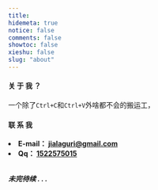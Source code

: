 ```yaml
---
title:
hidemeta: true
notice: false
comments: false
showtoc: false
xieshu: false
slug: "about"
---
```


#### 关 于 我 ？

一个除了`Ctrl+C`和`Ctrl+V`外啥都不会的搬运工，


#### 联 系 我
<b>
<li>
E-mail： <a href="mailto:jialaguri@gmail.com">jialaguri@gmail.com</a>
</li>
<li>
Qq： <a href="tencent://message/?uin=1522575015&Site=&Menu=yes">1522575015</a>
</li>
</b>

</br>


***未完待续 . . .***
